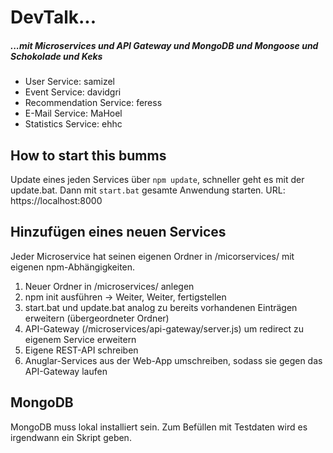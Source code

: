 ﻿# DevTalk...
##### ...mit Microservices und API Gateway und MongoDB und Mongoose und Schokolade und Keks

- User Service: samizel
- Event Service: davidgri
- Recommendation Service: feress
- E-Mail Service: MaHoel
- Statistics Service: ehhc

## How to start this bumms
Update eines jeden Services über `npm update`, schneller geht es mit der update.bat.
Dann mit `start.bat` gesamte Anwendung starten.
URL: https://localhost:8000


## Hinzufügen eines neuen Services
Jeder Microservice hat seinen eigenen Ordner in /micorservices/ mit eigenen npm-Abhängigkeiten.

1. Neuer Ordner in /microservices/ anlegen
2. npm init ausführen -> Weiter, Weiter, fertigstellen
3. start.bat und update.bat analog zu bereits vorhandenen Einträgen erweitern (übergeordneter Ordner)
4. API-Gateway (/microservices/api-gateway/server.js) um redirect zu eigenem Service erweitern
5. Eigene REST-API schreiben
6. Anuglar-Services aus der Web-App umschreiben, sodass sie gegen das API-Gateway laufen

## MongoDB
MongoDB muss lokal installiert sein. Zum Befüllen mit Testdaten wird es irgendwann ein Skript geben.
